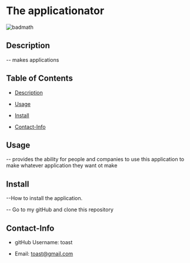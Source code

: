# The applicationator
![badmath](https://img.shields.io/static/v1?label=LIC&message=GT&color=blue&style=plastic&logo=appveyor)
## Description
-- makes applications

## Table of Contents
- [Description](#description)

- [Usage](#usage)

- [Install](#install)

- [Contact-Info](#contact-info)
## Usage
-- provides the ability for people and companies to use this application to make whatever application they want ot make
## Install
--How to install the application.

-- Go to my gitHub and clone this repository
## Contact-Info
- gitHub Username: toast

- Email: toast@gmail.com